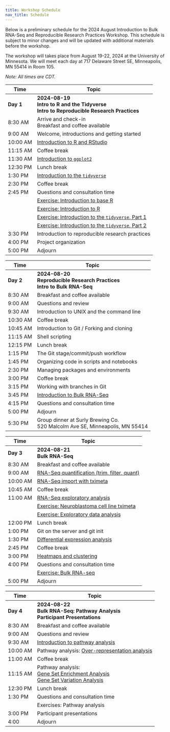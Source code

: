 ```yaml
---
title: Workshop Schedule
nav_title: Schedule
---
```


<!--See an example from a past remote workshop here: https://github.com/AlexsLemonade/2023-may-training/blob/main/workshop/SCHEDULE.md -->
<!--See an example from a past in-person workshop here: https://github.com/AlexsLemonade/2023-june-training/blob/main/workshop/SCHEDULE.md -->
Below is a preliminary schedule for the 2024 August Introduction to Bulk RNA-Seq and Reproducible Research Practices Workshop.
This schedule is subject to minor changes and will be updated with additional materials before the workshop.

The workshop will takes place from August 19-22, 2024 at the University of Minnesota.
We will meet each day at 717 Delaware Street SE,
Minneapolis, MN 55414 in Room 105.

*Note: All times are CDT.*



| Time        | Topic                                          | 
|-------------|------------------------------------------------|
| **Day 1**   | **2024-08-19 <br> Intro to R and the Tidyverse <br> Intro to Reproducible Research Practices**|
| 8:30 AM     | Arrive and check-in <br> Breakfast and coffee available | 
| 9:00 AM    | Welcome, introductions and getting started |
| 10:00 AM     | [Introduction to R and RStudio](https://htmlpreview.github.io/?https://github.com/AlexsLemonade/training-modules/blob/{{site.release_tag}}/intro-to-R-tidyverse/01-intro_to_base_R.nb.html) | 
| 11:15 AM   | Coffee break |
| 11:30 AM     | [Introduction to `ggplot2`](https://htmlpreview.github.io/?https://github.com/AlexsLemonade/training-modules/blob/{{site.release_tag}}/intro-to-R-tidyverse/02-intro_to_ggplot2.nb.html) | 
| 12:30 PM     | Lunch break | 
| 1:30 PM     | [Introduction to the `tidyverse`](https://htmlpreview.github.io/?https://github.com/AlexsLemonade/training-modules/blob/{{site.release_tag}}/intro-to-R-tidyverse/03-intro_to_tidyverse.nb.html) |
| 2:30 PM     | Coffee break |
| 2:45 PM     | Questions and consultation time | 
|             | [Exercise: Introduction to base R](https://github.com/AlexsLemonade/training-modules/blob/{{site.release_tag}}/intro-to-R-tidyverse/exercise_01-intro_to_base_R.Rmd)  | 
|             | [Exercise: Introduction to R](https://github.com/AlexsLemonade/training-modules/blob/{{site.release_tag}}/intro-to-R-tidyverse/exercise_02-intro_to_R.Rmd)  | 
|             | [Exercise: Introduction to the `tidyverse`, Part 1](https://github.com/AlexsLemonade/training-modules/blob/{{site.release_tag}}/intro-to-R-tidyverse/exercise_03a-intro_to_tidyverse.Rmd)  | 
|             | [Exercise: Introduction to the `tidyverse`, Part 2](https://github.com/AlexsLemonade/training-modules/blob/{{site.release_tag}}/intro-to-R-tidyverse/exercise_03b-intro_to_tidyverse.Rmd)  | 
| 3:30  PM    | Introduction to reproducible research practices |
| 4:00  PM    | Project organization  |
| 5:00  PM    | Adjourn |

| Time        | Topic                                          | 
|-------------|------------------------------------------------|
| **Day 2**   | **2024-08-20 <br> Reproducible Research Practices <br> Intro to Bulk RNA-Seq**  |
| 8:30 AM     | Breakfast and coffee available |
| 9:00 AM     | Questions and review |
| 9:30 AM     | Introduction to UNIX and the command line |
| 10:30 AM    | Coffee break |
| 10:45 AM    | Introduction to Git / Forking and cloning |
| 11:15 AM    | Shell scripting |
| 12:15 PM    | Lunch break |
| 1:15 PM     | The Git stage/commit/push workflow |
| 1:45 PM     | Organizing code in scripts and notebooks |
| 2:30 PM     | Managing packages and environments |
| 3:00 PM     | Coffee break |
| 3:15 PM     | Working with branches in Git |
| 3:45 PM     | [Introduction to Bulk RNA-Seq](https://github.com/AlexsLemonade/training-modules/blob/{{site.release_tag}}/RNA-seq/README.md) |
| 4:15 PM     | Questions and consultation time |
| 5:00  PM    | Adjourn |
| 5:30 PM     | Group dinner at Surly Brewing Co. <br> 520 Malcolm Ave SE, Minneapolis, MN 55414 |

| Time        | Topic                                          | 
|-------------|------------------------------------------------|
| **Day 3**   | **2024-08-21 <br> Bulk RNA-Seq**  |
| 8:30 AM     | Breakfast and coffee available |
| 9:00 AM     | [RNA-Seq quantification (trim, filter, quant)](https://htmlpreview.github.io/?https://github.com/AlexsLemonade/training-modules/blob/{{site.release_tag}}/RNA-seq/01-qc_trim_quant.nb.html) |
| 10:00 AM    | [RNA-Seq import with tximeta](https://htmlpreview.github.io/?https://github.com/AlexsLemonade/training-modules/blob/{{site.release_tag}}/RNA-seq/02-gastric_cancer_tximeta.nb.html) |
| 10:45 AM    | Coffee break |
| 11:00 AM    | [RNA-Seq exploratory analysis](https://htmlpreview.github.io/?https://github.com/AlexsLemonade/training-modules/blob/{{site.release_tag}}/RNA-seq/03-gastric_cancer_exploratory.nb.html) |
|             | [Exercise: Neuroblastoma cell line tximeta](https://htmlpreview.github.io/?https://github.com/AlexsLemonade/training-modules/blob/{{site.release_tag}}/RNA-seq/04-nb_cell_line_tximeta.nb.html) |
|             | [Exercise: Exploratory data analysis](https://github.com/AlexsLemonade/training-modules/blob/{{site.release_tag}}/RNA-seq/exercise_01-exploratory_data_analysis.Rmd) | 
| 12:00 PM    | Lunch break |
| 1:00 PM     | Git on the server and git init | 
| 1:30 PM     | [Differential expression analysis](https://htmlpreview.github.io/?https://github.com/AlexsLemonade/training-modules/blob/{{site.release_tag}}/RNA-seq/05-nb_cell_line_DESeq2.nb.html) |
| 2:45 PM     | Coffee break |
| 3:00 PM     | [Heatmaps and clustering](https://htmlpreview.github.io/?https://github.com/AlexsLemonade/training-modules/blob/{{site.release_tag}}/RNA-seq/06-openpbta_heatmap.nb.html) |
| 4:00 PM     | Questions and consultation time |
|             | [Exercise: Bulk RNA-seq](https://github.com/AlexsLemonade/training-modules/blob/{{site.release_tag}}/RNA-seq/exercise_02-bulk_rnaseq.Rmd) | 
| 5:00  PM    | Adjourn |

| Time        | Topic                                          | 
|-------------|------------------------------------------------|
| **Day 4**   | **2024-08-22 <br> Bulk RNA-Seq: Pathway Analysis <br> Participant Presentations** |
| 8:30 AM     | Breakfast and coffee available |
| 9:00 AM     | Questions and review |
| 9:30 AM     | [Introduction to pathway analysis](https://github.com/AlexsLemonade/training-modules/blob/{{site.release_tag}}/pathway-analysis/README.md) |
| 10:00 AM    | Pathway analysis: [Over-representation analysis](https://htmlpreview.github.io/?https://github.com/AlexsLemonade/training-modules/blob/{{site.release_tag}}/pathway-analysis/01-overrepresentation_analysis.nb.html) |
| 11:00 AM    | Coffee break |
| 11:15 AM    | Pathway analysis: <br> [Gene Set Enrichment Analysis](https://htmlpreview.github.io/?https://github.com/AlexsLemonade/training-modules/blob/{{site.release_tag}}/pathway-analysis/02-gene_set_enrichment_analysis.nb.html) <br> [Gene Set Variation Analysis](https://htmlpreview.github.io/?https://github.com/AlexsLemonade/training-modules/blob/{{site.release_tag}}/pathway-analysis/03-gene_set_variation_analysis.nb.html) |
| 12:30 PM    | Lunch break |
| 1:30 PM     | Questions and consultation time |
|             | Exercises: Pathway analysis| 
| 3:00 PM     | Participant presentations |
| 4:00        | Adjourn   |
